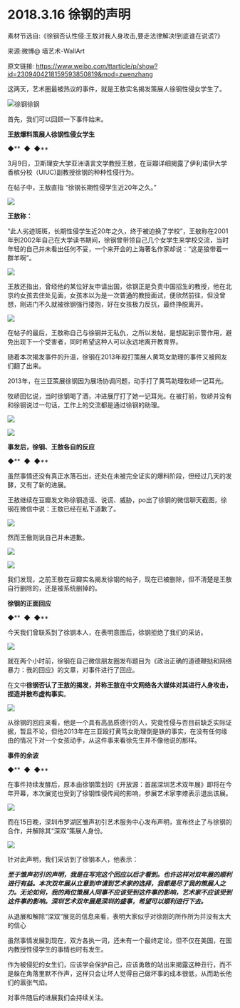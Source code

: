 # 2018.3.16 徐钢的声明

素材节选自:《徐钢否认性侵:王敖对我人身攻击,要走法律解决!到底谁在说谎?》

来源:微博@ 墙艺术-WallArt

原文链接: https://www.weibo.com/ttarticle/p/show?id=2309404218159593850819&mod=zwenzhang

这两天，艺术圈最被热议的事件，就是王敖实名揭发策展人徐钢性侵女学生了。

![徐钢](https://i.loli.net/2019/09/07/eKExPmbRVfd5q42.png)徐钢

首先，我们可以回顾一下事件始末。

**王敖爆料策展人徐钢性侵女学生**

**◆****  ◆  ◆**

3月9日，卫斯理安大学亚洲语言文学教授王敖，在豆瓣详细揭露了伊利诺伊大学香槟分校（UIUC)副教授徐钢的种种性侵行为。

在帖子中，王敖直指 “徐钢长期性侵学生近20年之久。”

![](https://i.loli.net/2019/09/07/BETqg5dNFRczkWf.png)

**王敖称：**

“此人劣迹斑斑，长期性侵学生近20年之久，终于被迫换了学校”，王敖称在2001年到2002年自己在大学读书期间，徐钢曾带领自己几个女学生来学校交流，当时年轻的自己并未看出任何不妥，一个来开会的上海著名作家却说：“这是狼带着一群羊啊”。

![](https://i.loli.net/2019/09/07/fdAltECYONaxnoH.png)

王敖还指出，曾经他的某位好友申请出国，徐钢正是负责中国招生的教授，他在北京约女孩去住处见面，女孩本以为是一次普通的教授面试，便欣然前往，但没曾想，刚进门不久就被徐钢强行搂抱，好在女孩极力反抗，最终挣脱离开。

![](https://i.loli.net/2019/09/07/7YDvemsw9Ogi1QP.png)

在帖子的最后，王敖称自己与徐钢并无私仇，之所以发帖，是想起到示警作用，避免出现下一个受害者，同时希望这种人可以永远地离开教育界。

随着本次揭发事件的升温，徐钢在2013年殴打策展人黄笃女助理的事件又被网友们翻了出来。

2013年，在三亚策展徐钢因为展场协调问题，动手打了黄笃助理牧峤一记耳光。

牧峤回忆说，当时徐钢喝了酒，冲进展厅打了她一记耳光。在被打前，牧峤并没有和徐钢说过一句话，工作上的交流都是通过徐钢的助理。

![](https://i.loli.net/2019/09/07/bwNYOV8urWC4RMQ.png)

![](https://i.loli.net/2019/09/07/B2xSYALnodclmNI.png)

**事发后，徐钢、王敖各自的反应**

**◆****  ◆  ◆**

虽然事情还没有真正水落石出，还处在未被完全证实的爆料阶段，但经过几天的发酵，又有了新的进展。

王敖继续在豆瓣发文称徐钢造谣、说谎、威胁，po出了徐钢的微信聊天截图，徐钢在微信中说：王敖已经在私下道歉了。

![](https://i.loli.net/2019/09/07/1kb5tDh7Ny3sro9.png)

然而王傲则说自己并未道歉。

![](https://i.loli.net/2019/09/07/bK19o8ftghpIec4.png)

![](https://i.loli.net/2019/09/07/QbPwCGp42S3Ouil.png)

我们发现，之前王敖在豆瓣实名揭发徐钢的帖子，现在已被删除，但不清楚是王敖自行删除的，还是被系统删掉的。

**徐钢的正面回应**

**◆****  ◆  ◆**

今天我们曾联系到了徐钢本人，在表明意图后，徐钢拒绝了我们的采访。

![](https://i.loli.net/2019/09/07/RpZ3S7XInkc2gGt.png)

就在两个小时前，徐钢在自己微信朋友圈发布题目为《政治正确的道德鞭挞和网络暴力：我的回应》的文章，对事件进行了回应。

在文中**徐钢否认了王敖的揭发，并称王敖在中文网络各大媒体对其进行人身攻击，捏造并散布虚构事实**。

![](https://i.loli.net/2019/09/07/BJf72NUMngpihy6.png)

从徐钢的回应来看，他是一个具有高品质德行的人，究竟性侵与否目前缺乏实际证据，暂且不论，但他2013年在三亚殴打黄笃女助理倒是铁的事实，在没有任何缘由的情况下对一个女孩动手，从这件事来看徐先生并不像他说的那样。

**事件的余波**

**◆****  ◆  ◆**

在事件持续发酵后，原本由徐钢策划的《开放源：首届深圳艺术双年展》即将在今年开幕，本次展览也受到了徐钢性侵传闻的影响，参展艺术家李燎表示退出该展。  

![](https://i.loli.net/2019/09/07/tbvdIcNmRFMroQG.png)

而在15日晚，深圳市罗湖区雏声初引艺术服务中心发布声明，宣布终止了与徐钢的合作，并解除其“深双”策展人身份。  

![](https://i.loli.net/2019/09/07/Afzl1YLRvTsdS2Z.png)

针对此声明，我们采访到了徐钢本人，他表示：

_**至于雏声初引的声明，我是在写完这个回应以后才看到。也许这样对双年展的顺利进行有益。本次双年展从立意到申请到艺术家的选择，我都是尽了我的策展人之力。无论如何，我的两位策展人同事不应该受到这件事的影响，艺术家不应该受到这件事的影响。深圳艺术双年展是深圳的盛事，希望可以顺利进行下去。**_

从退展和解除“深双”展览的信息来看，表明大家似乎对徐刚的所作所为并没有太大的信心

虽然事情发展到现在，双方各执一词，还未有一个最终定论，但不仅在美国，在国内教授性侵学生的事情也时有发生。

作为被侵犯的女生们，应该学会保护自己，应该勇敢的站出来揭露这种丑行，而不是躲在角落里默不作声，这样只会让坏人觉得自己做坏事的成本很低，从而助长他们的嚣张气焰。

对事件随后的进展我们会持续关注。​​​
